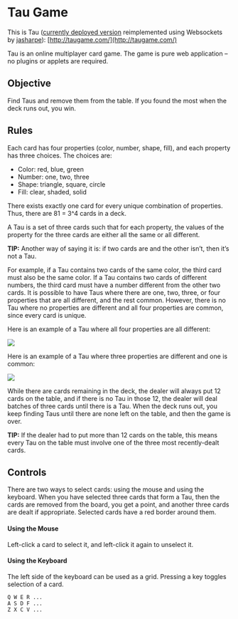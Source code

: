 Tau Game
========

This is Tau ([currently deployed version](https://github.com/jasharpe/websockettau) reimplemented using Websockets by [jasharpe](http://github.com/jasharpe)): [http://taugame.com/](http://taugame.com/)

Tau is an online multiplayer card game. The game is pure web application – no plugins or applets are required.

Objective
---------

Find Taus and remove them from the table. If you found the most when the deck runs out, you win.

Rules
-----

Each card has four properties (color, number, shape, fill), and each property has three choices. The choices are:

* Color: red, blue, green
* Number: one, two, three
* Shape: triangle, square, circle
* Fill: clear, shaded, solid

There exists exactly one card for every unique combination of properties. Thus, there are 81 = 3^4 cards in a deck.

A Tau is a set of three cards such that for each property, the values of the property for the three cards are either all the same or all different.

**TIP:** Another way of saying it is: if two cards are and the other isn’t, then it’s not a Tau.

For example, if a Tau contains two cards of the same color, the third card must also be the same color. If a Tau contains two cards of different numbers, the third card must have a number different from the other two cards. It is possible to have Taus where there are one, two, three, or four properties that are all different, and the rest common. However, there is no Tau where no properties are different and all four properties are common, since every card is unique.

Here is an example of a Tau where all four properties are all different:

![](http://taugame.com/images/example-all-different.png)

Here is an example of a Tau where three properties are different and one is common:

![](http://taugame.com/images/example-one-common.png)

While there are cards remaining in the deck, the dealer will always put 12 cards on the table, and if there is no Tau in those 12, the dealer will deal batches of three cards until there is a Tau. When the deck runs out, you keep finding Taus until there are none left on the table, and then the game is over.

**TIP:** If the dealer had to put more than 12 cards on the table, this means every Tau on the table must involve one of the three most recently-dealt cards.

Controls
--------

There are two ways to select cards: using the mouse and using the keyboard. When you have selected three cards that form a Tau, then the cards are removed from the board, you get a point, and another three cards are dealt if appropriate. Selected cards have a red border around them.

#### Using the Mouse
Left-click a card to select it, and left-click it again to unselect it.

#### Using the Keyboard
The left side of the keyboard can be used as a grid. Pressing a key toggles selection of a card.

    Q W E R ...
    A S D F ...
    Z X C V ...


